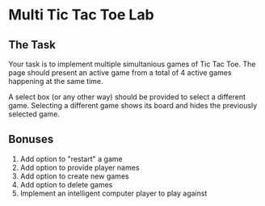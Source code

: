 # Multi Tic Tac Toe Lab

## The Task

Your task is to implement multiple simultanious games of Tic Tac Toe. The page should present an active game from a total of 4 active games happening at the same time. 

A select box (or any other way) should be provided to select a different game. Selecting a different game shows its board and hides the previously selected game.


## Bonuses

1. Add option to "restart" a game
2. Add option to provide player names
3. Add option to create new games
4. Add option to delete games
5. Implement an intelligent computer player to play against


